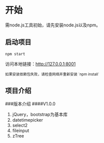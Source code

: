 <h1>
<a name="installation" class="anchor" href="#installation"><span class="mini-icon mini-icon-link"></span></a>开始</h1>

<p>需node.js工具初始，请先安装node.js以及npm。</p>

<h2>
<a name="installation" class="anchor" href="#installation"><span class="mini-icon mini-icon-link"></span></a>启动项目</h2>

`npm start`

<p>访问本地链接：<a href="http://127.0.0.1:8001">http://127.0.0.1:8001</a></p>
<small>如果安装依赖包失败，请检查网络并重新安装 `npm install`</small>

<h2>
<a name="installation" class="anchor" href="#installation"><span class="mini-icon mini-icon-link"></span></a>项目介绍</h2>

###版本介绍
####V1.0.0
1. jQuery，bootstrap为基本库
2. datetimepicker
3. select2
4. fileinput
5. zTree
